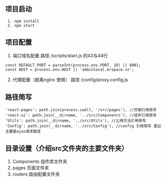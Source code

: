 
## 项目启动
```
 1. npm install
 2. npm start
```
## 项目配置

1. 端口域名配置
  路径 /scripts/start.js
  的43与44行
  ```
  const DEFAULT_PORT = parseInt(process.env.PORT, 10) || 8001;
  const HOST = process.env.HOST || 'adminlocal.krspace.cn';
  ```
2. 代理配置（脱离nginx 使用）
  路径 /config/proxy.config.js
  
## 路径简写
```
'react-pages': path.join(process.cwd(), '/src/pages'), //页面引用简写
'react-ui': path.join(__dirname, '../src/Components'), //组件引用简写
'Utils': path.join(__dirname, '../src/Utils'), //公用方法引用简写
'Config': path.join(__dirname, '../src/Config'), //config 引用简写 里边主要是ajax请求路径
```
## 目录设置（介绍src文件夹的主要文件夹）
1. Components 组件库文件夹
2. pages 页面文件夹
3. routers 路由配置文件夹

